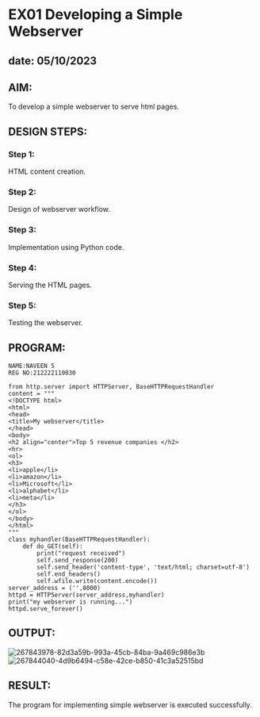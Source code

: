 # EX01 Developing a Simple Webserver
## date: 05/10/2023
## AIM:
To develop a simple webserver to serve html pages.

## DESIGN STEPS:
### Step 1: 
HTML content creation.

### Step 2:
Design of webserver workflow.

### Step 3:
Implementation using Python code.

### Step 4:
Serving the HTML pages.

### Step 5:
Testing the webserver.

## PROGRAM:
```
NAME:NAVEEN S
REG NO:212222110030
```
```
from http.server import HTTPServer, BaseHTTPRequestHandler
content = """
<!DOCTYPE html>
<html>
<head>
<title>My webserver</title>
</head>
<body>
<h2 align="center">Top 5 revenue companies </h2>
<hr>
<ol>
<h3>
<li>apple</li>
<li>amazon</li>
<li>Microsoft</li>
<li>alphabet</li>
<li>meta</li>
</h3>
</ol>
</body>
</html>
"""
class myhandler(BaseHTTPRequestHandler):
    def do_GET(self):
        print("request received")
        self.send_response(200)
        self.send_header('content-type', 'text/html; charset=utf-8')
        self.end_headers()
        self.wfile.write(content.encode())
server_address = ('',8000)
httpd = HTTPServer(server_address,myhandler)
print("my webserver is running...")
httpd.serve_forever()
```
## OUTPUT:
![267843978-82d3a59b-993a-45cb-84ba-9a469c986e3b](https://github.com/NaveenSivamalai/simplewebserver/assets/123792574/cbc737ca-1327-4578-8fe0-d9fda4ebde21)
![267844040-4d9b6494-c58e-42ce-b850-41c3a52515bd](https://github.com/NaveenSivamalai/simplewebserver/assets/123792574/2aff6cd6-056b-4793-b527-4c48909600cf)


## RESULT:
The program for implementing simple webserver is executed successfully.
